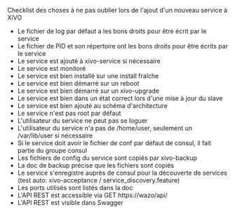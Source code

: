 Checklist des choses à ne pas oublier lors de l'ajout d'un nouveau service à XiVO

- Le fichier de log par défaut a les bons droits pour être écrit par le service
- Le fichier de PID et son répertoire ont les bons droits pour être écrits par le service
- Le service est ajouté à xivo-service si nécessaire
- Le service est monitoré
- Le service est bien installé sur une install fraîche
- Le service est bien démarré sur un reboot
- Le service est bien démarré sur un xivo-upgrade
- Le service est bien dans un état correct lors d'une mise à jour du slave
- Le service est bien ajouté au schéma d'architecture
- Le service n'est pas root par défaut
- L'utilisateur du service ne peut pas se loguer
- L'utilisateur du service n'a pas de /home/user, seulement un /var/lib/user si nécessaire
- Si le service doit avoir le fichier de conf par défaut de consul, il fait partie du groupe consul
- Les fichiers de config du service sont copiés par xivo-backup
- La doc de backup précise que les fichiers sont copiés
- Le service s'enregistre auprès de consul pour la découverte de services (test auto: xivo-acceptance / service_discovery.feature)
- Les ports utilisés sont listés dans la doc
- L'API REST est accessible via GET https://wazo/api/<service>
- L'API REST est visible dans Swagger
